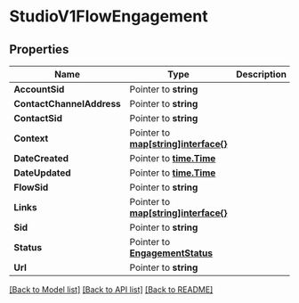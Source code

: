 # StudioV1FlowEngagement

## Properties

Name | Type | Description | Notes
------------ | ------------- | ------------- | -------------
**AccountSid** | Pointer to **string** |  | [optional] 
**ContactChannelAddress** | Pointer to **string** |  | [optional] 
**ContactSid** | Pointer to **string** |  | [optional] 
**Context** | Pointer to [**map[string]interface{}**](.md) |  | [optional] 
**DateCreated** | Pointer to [**time.Time**](time.Time.md) |  | [optional] 
**DateUpdated** | Pointer to [**time.Time**](time.Time.md) |  | [optional] 
**FlowSid** | Pointer to **string** |  | [optional] 
**Links** | Pointer to [**map[string]interface{}**](.md) |  | [optional] 
**Sid** | Pointer to **string** |  | [optional] 
**Status** | Pointer to [**EngagementStatus**](engagement_status.md) |  | [optional] 
**Url** | Pointer to **string** |  | [optional] 

[[Back to Model list]](../README.md#documentation-for-models) [[Back to API list]](../README.md#documentation-for-api-endpoints) [[Back to README]](../README.md)


